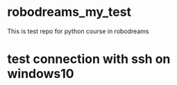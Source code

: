 # robodreams_my_test
This is test repo for python course in robodreams

# test connection with ssh on windows10